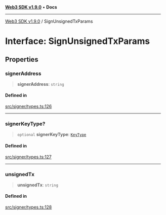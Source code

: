 [**Web3 SDK v1.9.0**](../README.md) • **Docs**

***

[Web3 SDK v1.9.0](../globals.md) / SignUnsignedTxParams

# Interface: SignUnsignedTxParams

## Properties

### signerAddress

> **signerAddress**: `string`

#### Defined in

[src/signer/types.ts:126](https://github.com/Mystic-Nayy/alephium-web3/blob/c1afd789a197ce5fe21f08c2965942090157c33d/packages/web3/src/signer/types.ts#L126)

***

### signerKeyType?

> `optional` **signerKeyType**: [`KeyType`](../type-aliases/KeyType.md)

#### Defined in

[src/signer/types.ts:127](https://github.com/Mystic-Nayy/alephium-web3/blob/c1afd789a197ce5fe21f08c2965942090157c33d/packages/web3/src/signer/types.ts#L127)

***

### unsignedTx

> **unsignedTx**: `string`

#### Defined in

[src/signer/types.ts:128](https://github.com/Mystic-Nayy/alephium-web3/blob/c1afd789a197ce5fe21f08c2965942090157c33d/packages/web3/src/signer/types.ts#L128)
